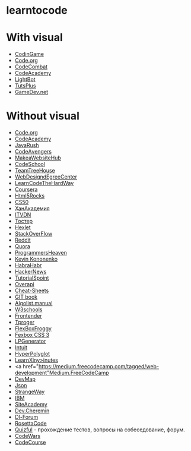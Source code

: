 # learntocode

# With visual
- <a href="https://www.codingame.com/start">CodinGame</a>
-  <a href="https://code.org/">Code.org</a>
- <a href="https://codecombat.com/">CodeCombat</a>
- <a href="https://www.codecademy.com/courses/web-beginner-en-X7bpO/0/1">CodeAcademy</a>
- <a href="https://lightbot.com/">LightBot</a>
- <a href="https://gamedevelopment.tutsplus.com/">TutsPlus</a>
- <a href="https://www.gamedev.net/">GameDev.net</a>


# Without visual
- <a href="https://code.org/">Code.org</a>
- <a href="https://www.codecademy.com/">CodeAcademy</a>
- <a href="http://javarush.ru/">JavaRush</a>
-  <a href="https://www.codeavengers.com/">СodeАvengers </a>
- <a href="http://makeawebsitehub.com/learn-to-code-for-free/">MakeaWebsiteHub</a>
- <a href="https://www.codeschool.com/">CodeSchool</a>
- <a href="https://teamtreehouse.com/">TeamTreeHouse</a>
- <a href="http://www.webdesigndegreecenter.org/learn-to-code/">WebDesigndEgreeCenter</a>
- <a href="https://learncodethehardway.org/">LearnCodeTheHardWay</a>
- <a href="mailto:https://www.coursera.org/"> Coursera</a>
- <a href="https://www.html5rocks.com/en/"> Html5Rocks  </a>
- <a href="https://cs50.harvard.edu/">CS50</a>
- <a href="https://ru.khanacademy.org/">ХанАкадемия</a>
-  <a href="http://itvdn.com/ru">ITVDN</a>
 - <a href="https://toster.ru">Тостер</a>
- <a href="https://hexlet-ru.slack.com">Hexlet</a>
- <a href="http://ru.stackoverflow.com/">StackOverFlow</a>
- <a href="https://www.reddit.com/">Reddit</a>
- <a href="https://www.quora.com/">Quora</a>
- <a href="https://www.programmersheaven.com/">ProgrammersHeaven</a> 
- <a href="https://www.rtfmanual.io/">Kevin Kononenko</a>
- <a href="https://tmfeed.ru/#/">HabraHabr</a>
- <a href="https://news.ycombinator.com/">HackerNews</a>
- <a href="http://tutorialspoint.com/">TutorialSpoint</a>
- <a href="http://overapi.com/">Overapi</a>
- <a href="http://www.cheat-sheets.org/">Cheat-Sheets</a>
- <a href="https://git-scm.com/book/ru/v2">GIT book</a>
- <a href="http://algolist.manual.ru/">Algolist.manual</a>
- <a href="http://www.w3schools.com/">W3schools</a>
- <a href="http://frontender.info/">Frontender</a>
- <a href="https://tproger.ru/">Tproger</a>
- <a href="http://flexboxfroggy.com/">FlexBoxFroggy</a>
-  <a href="https://demos.scotch.io/visual-guide-to-css3-flexbox-flexbox-playground/demos/">Fexbox CSS 3</a> 
- <a href="http://lpgenerator.ru/blog/">LPGenerator</a>
-  <a href="http://www.intuit.ru/studies/courses">Intuit</a>
- <a href="http://hyperpolyglot.org/">HyperPolyglot</a>
- <a href="https://learnxinyminutes.com/">LearnXiny>inutes</a>
- <a href="https://medium.freecodecamp.com/tagged/web-development"Medium.FreeCodeCamp</a>
- <a href="https://github.com/zualex/devmap">DevMap</a>
- <a href="http://www.json.org/json-ru.html">Json</a>
- <a href="https://strangeway.org/">StrangeWay</a>
- <a href="http://www.ibm.com/developerworks/ru/topics/">IBM</a>
- <a href="http://siteacademy.ru/">SiteAcademy</a>
- <a href="http://dev.cheremin.info/">Dev.Cheremin</a>
-  <a href="http://dl-forum.ru/">Dl-Forum</a>
- <a href="http://rosettacode.org/wiki/Category:Programming_Tasks">RosettaCode</a>
- <a href="http://www.quizful.net/">Quizful</a> - прохождение тестов, вопросы на собеседование, форум. 
- <a href="https://www.codewars.com">CodeWars</a>
- <a href="https://www.codecourse.com/lessons">СodeСourse</a>
